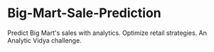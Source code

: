 # Big-Mart-Sale-Prediction
Predict Big Mart's sales with analytics. Optimize retail strategies. An Analytic Vidya challenge.
